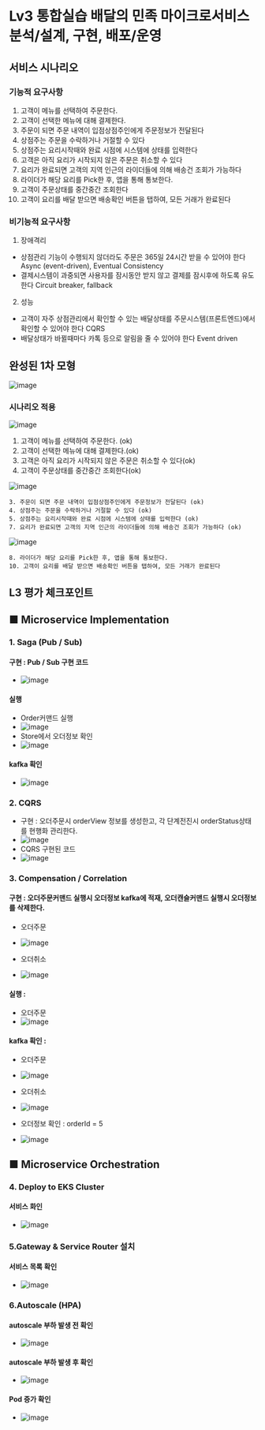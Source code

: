 # Lv3 통합실습 배달의 민족 마이크로서비스 분석/설계, 구현, 배포/운영

## 서비스 시나리오

### 기능적 요구사항
1. 고객이 메뉴를 선택하여 주문한다.
2. 고객이 선택한 메뉴에 대해 결제한다.
3. 주문이 되면 주문 내역이 입점상점주인에게 주문정보가 전달된다
4. 상점주는 주문을 수락하거나 거절할 수 있다
5. 상점주는 요리시작때와 완료 시점에 시스템에 상태를 입력한다
6. 고객은 아직 요리가 시작되지 않은 주문은 취소할 수 있다
7. 요리가 완료되면 고객의 지역 인근의 라이더들에 의해 배송건 조회가 가능하다
8. 라이더가 해당 요리를 Pick한 후, 앱을 통해 통보한다.
9. 고객이 주문상태를 중간중간 조회한다
10. 고객이 요리를 배달 받으면 배송확인 버튼을 탭하여, 모든 거래가 완료된다


### 비기능적 요구사항
1. 장애격리
 - 상점관리 기능이 수행되지 않더라도 주문은 365일 24시간 받을 수 있어야 한다 Async (event-driven), Eventual Consistency
 - 결제시스템이 과중되면 사용자를 잠시동안 받지 않고 결제를 잠시후에 하도록 유도한다 Circuit breaker, fallback
2. 성능
 - 고객이 자주 상점관리에서 확인할 수 있는 배달상태를 주문시스템(프론트엔드)에서 확인할 수 있어야 한다 CQRS
 - 배달상태가 바뀔때마다 카톡 등으로 알림을 줄 수 있어야 한다 Event driven


## 완성된 1차 모형
![image](https://user-images.githubusercontent.com/61446346/206143689-14f04447-700b-4ac0-822f-ca2c3ef64b0c.png)

### 시나리오 적용
![image](https://user-images.githubusercontent.com/61446346/206149719-cb7a2d68-5f6d-478e-995e-717b95c769c9.png)

1. 고객이 메뉴를 선택하여 주문한다. (ok)
2. 고객이 선택한 메뉴에 대해 결제한다.(ok)
6. 고객은 아직 요리가 시작되지 않은 주문은 취소할 수 있다(ok)
9. 고객이 주문상태를 중간중간 조회한다(ok)

![image](https://user-images.githubusercontent.com/61446346/206151197-7b8c9b4e-0b3f-4f5b-b4e2-f07e6066ab06.png)
```
3. 주문이 되면 주문 내역이 입점상점주인에게 주문정보가 전달된다 (ok)
4. 상점주는 주문을 수락하거나 거절할 수 있다 (ok)
5. 상점주는 요리시작때와 완료 시점에 시스템에 상태를 입력한다 (ok)
7. 요리가 완료되면 고객의 지역 인근의 라이더들에 의해 배송건 조회가 가능하다 (ok)
```

![image](https://user-images.githubusercontent.com/61446346/206153621-7bedc111-ec8c-4209-80d1-177e95c6e122.png)
```
8. 라이더가 해당 요리를 Pick한 후, 앱을 통해 통보한다.
10. 고객이 요리를 배달 받으면 배송확인 버튼을 탭하여, 모든 거래가 완료된다
```

## L3 평가 체크포인트
## ■  Microservice Implementation
### 1. Saga (Pub / Sub)

  #### 구현 : Pub / Sub 구현 코드
  - ![image](https://user-images.githubusercontent.com/2777247/219011956-605a74c3-5923-4cb7-957e-9b208696b7dd.png)
  
  #### 실행
  - Order커맨드 실행
  - ![image](https://user-images.githubusercontent.com/61446346/205813102-0f9f9a12-7f77-495c-a055-af23e0da81e8.png)
  - Store에서 오더정보 확인
  - ![image](https://user-images.githubusercontent.com/61446346/205835532-0b51f886-871e-4151-afcc-720e605cf599.png)


  #### kafka 확인
  - ![image](https://user-images.githubusercontent.com/61446346/205813194-69878c3d-f958-4399-ae41-6200670551c3.png)


### 2. CQRS

  - 구현 : 오더주문시 orderView 정보를 생성한고, 각 단계전진시 orderStatus상태를 현행화 관리한다.
  - ![image](https://user-images.githubusercontent.com/61446346/205814117-7aa5d785-2d93-4d1a-90bd-8eb501648efe.png)
  -  CQRS 구현된 코드
  -  ![image](https://user-images.githubusercontent.com/2777247/219012947-a64463d1-daeb-43a2-9fe2-07f8412122be.png)
  

### 3. Compensation / Correlation

  #### 구현 : 오더주문커맨드 실행시 오더정보 kafka에 적재, 오더캔슬커맨드 실행시 오더정보를 삭제한다.
  - 오더주문 
  - ![image](https://user-images.githubusercontent.com/61446346/205846913-33451e38-0195-4ba1-a04e-4199dd09fd93.png)

  - 오더취소
  - ![image](https://user-images.githubusercontent.com/61446346/205847021-47ff372f-da6d-409c-9ec3-d19fe2859461.png)

  #### 실행 : 
  - 오더주문
  - ![image](https://user-images.githubusercontent.com/61446346/205847148-833f5e98-7df1-4639-b246-6c8c3b2dd445.png)

  #### kafka 확인 : 
  - 오더주문
  - ![image](https://user-images.githubusercontent.com/61446346/205847939-52f2d793-e957-4a17-883f-b6c008893146.png)

  - 오더취소
  - ![image](https://user-images.githubusercontent.com/61446346/205848028-f28981bb-3cec-48a1-babb-c0a153ea8248.png)

  - 오더정보 확인 : orderId = 5
  - ![image](https://user-images.githubusercontent.com/61446346/205848158-51867ac1-c3d2-4edf-8b55-ca709a3faa43.png)

## ■  Microservice Orchestration

### 4. Deploy to EKS Cluster

  #### 서비스 화인
  - ![image](https://user-images.githubusercontent.com/55925545/219265239-ecde6a67-7016-416b-94e6-e8c54d35797f.png)

### 5.Gateway & Service Router 설치
 #### 서비스 목록 확인
  - ![image](https://user-images.githubusercontent.com/55925545/219265350-af105614-10ab-4e7e-9b3c-21825d1f14d5.png)
 
### 6.Autoscale (HPA)
 #### autoscale 부하 발생 전 확인 
  - ![image](https://user-images.githubusercontent.com/55925545/219265798-06327d5d-5b4e-42fc-8774-13af1b19bb01.png)
 #### autoscale 부하 발생 후 확인 
  - ![image](https://user-images.githubusercontent.com/55925545/219265910-53338e9d-5754-47a7-acdb-b198ddfddaf6.png)
 #### Pod 증가 확인
  - ![image](https://user-images.githubusercontent.com/55925545/219265991-5aa1a9e5-167e-49ec-94ec-21777f9cd6f6.png)

